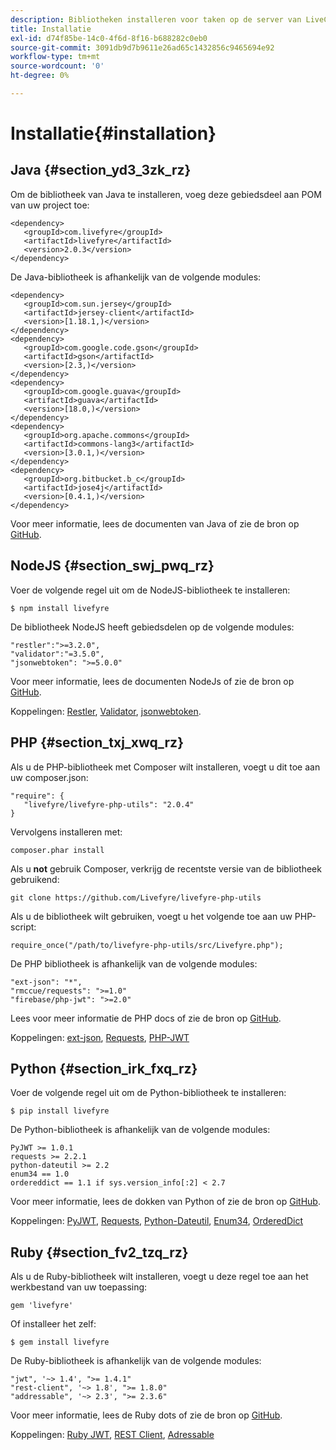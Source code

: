 ```yaml
---
description: Bibliotheken installeren voor taken op de server van LiveCyre
title: Installatie
exl-id: d74f85be-14c0-4f6d-8f16-b688282c0eb0
source-git-commit: 3091db9d7b9611e26ad65c1432856c9465694e92
workflow-type: tm+mt
source-wordcount: '0'
ht-degree: 0%

---
```


# Installatie{#installation}


## Java {#section_yd3_3zk_rz}

Om de bibliotheek van Java te installeren, voeg deze gebiedsdeel aan POM van uw project toe:

```
<dependency> 
   <groupId>com.livefyre</groupId> 
   <artifactId>livefyre</artifactId> 
   <version>2.0.3</version> 
</dependency>
```

De Java-bibliotheek is afhankelijk van de volgende modules:

```
<dependency> 
   <groupId>com.sun.jersey</groupId> 
   <artifactId>jersey-client</artifactId> 
   <version>[1.18.1,)</version> 
</dependency> 
<dependency> 
   <groupId>com.google.code.gson</groupId> 
   <artifactId>gson</artifactId> 
   <version>[2.3,)</version> 
</dependency> 
<dependency> 
   <groupId>com.google.guava</groupId> 
   <artifactId>guava</artifactId> 
   <version>[18.0,)</version> 
</dependency> 
<dependency> 
   <groupId>org.apache.commons</groupId> 
   <artifactId>commons-lang3</artifactId> 
   <version>[3.0.1,)</version> 
</dependency> 
<dependency> 
   <groupId>org.bitbucket.b_c</groupId> 
   <artifactId>jose4j</artifactId> 
   <version>[0.4.1,)</version> 
</dependency> 
```

Voor meer informatie, lees de documenten van Java of zie de bron op [GitHub](https://github.com/Livefyre/livefyre-java-utils).

## NodeJS {#section_swj_pwq_rz}

Voer de volgende regel uit om de NodeJS-bibliotheek te installeren:

`$ npm install livefyre`

De bibliotheek NodeJS heeft gebiedsdelen op de volgende modules:

```
"restler":">=3.2.0", 
"validator":"=3.5.0", 
"jsonwebtoken": ">=5.0.0" 
```

Voor meer informatie, lees de documenten NodeJs of zie de bron op [GitHub](https://github.com/Livefyre/livefyre-nodejs-utils).

Koppelingen: [Restler](https://github.com/danwrong/restler), [Validator](https://www.npmjs.org/package/validator), [jsonwebtoken](https://github.com/auth0/node-jsonwebtoken).

## PHP {#section_txj_xwq_rz}

Als u de PHP-bibliotheek met Composer wilt installeren, voegt u dit toe aan uw composer.json:

```
"require": { 
   "livefyre/livefyre-php-utils": "2.0.4" 
}
```

Vervolgens installeren met:

```
composer.phar install 
```

Als u **not** gebruik Composer, verkrijg de recentste versie van de bibliotheek gebruikend:

```
git clone https://github.com/Livefyre/livefyre-php-utils 
```

Als u de bibliotheek wilt gebruiken, voegt u het volgende toe aan uw PHP-script:

```
require_once("/path/to/livefyre-php-utils/src/Livefyre.php"); 
```

De PHP bibliotheek is afhankelijk van de volgende modules:

```
"ext-json": "*", 
"rmccue/requests": ">=1.0" 
"firebase/php-jwt": ">=2.0" 
```

Lees voor meer informatie de PHP docs of zie de bron op [GitHub](https://github.com/Livefyre/livefyre-php-utils).

Koppelingen: [ext-json](https://www.php.net/manual/en/book.json.php), [Requests](https://github.com/rmccue/Requests/), [PHP-JWT](https://github.com/firebase/php-jwt/tree/v2.0.0)

## Python {#section_irk_fxq_rz}

Voer de volgende regel uit om de Python-bibliotheek te installeren:

`$ pip install livefyre`

De Python-bibliotheek is afhankelijk van de volgende modules:

```
PyJWT >= 1.0.1  
requests >= 2.2.1  
python-dateutil >= 2.2  
enum34 == 1.0  
ordereddict == 1.1 if sys.version_info[:2] < 2.7 
```

Voor meer informatie, lees de dokken van Python of zie de bron op [GitHub](https://github.com/Livefyre/livefyre-python-utils).

Koppelingen: [PyJWT](https://github.com/progrium/pyjwt), [Requests](https://github.com/kennethreitz/requests), [Python-Dateutil](https://pypi.python.org/pypi/python-dateutil), [Enum34](https://pypi.python.org/pypi/enum34), [OrderedDict](https://pypi.python.org/pypi/ordereddict)

## Ruby {#section_fv2_tzq_rz}

Als u de Ruby-bibliotheek wilt installeren, voegt u deze regel toe aan het werkbestand van uw toepassing:

```
gem 'livefyre' 
```

Of installeer het zelf:

`$ gem install livefyre`

De Ruby-bibliotheek is afhankelijk van de volgende modules:

```
"jwt", '~> 1.4', ">= 1.4.1"  
"rest-client", '~> 1.8', ">= 1.8.0"  
"addressable", '~> 2.3', ">= 2.3.6" 
```

Voor meer informatie, lees de Ruby dots of zie de bron op [GitHub](https://github.com/Livefyre/livefyre-ruby-utils).

Koppelingen: [Ruby JWT](https://github.com/firebase/php-jwt/tree/v2.0.0), [REST Client](https://github.com/rest-client/rest-client/), [Adressable](https://github.com/sporkmonger/addressable)
